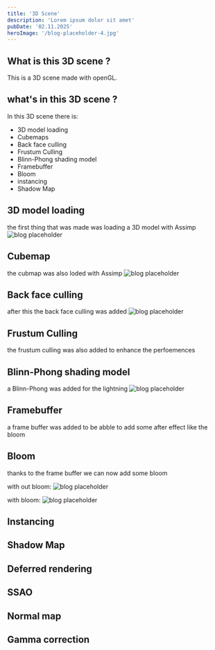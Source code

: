 ```yaml
---
title: '3D Scene'
description: 'Lorem ipsum dolor sit amet'
pubDate: '02.11.2025'
heroImage: '/blog-placeholder-4.jpg'
---
```


## What is this 3D scene ?

This is a 3D scene made with openGL. 

## what's in this 3D scene ?

In this 3D scene there is:
- 3D model loading
- Cubemaps
- Back face culling
- Frustum Culling
- Blinn-Phong shading model
- Framebuffer
- Bloom
- instancing
- Shadow Map

## 3D model loading

the first thing that was made was loading a 3D model with Assimp 
![blog placeholder](/3Dloading.png)

## Cubemap

the cubmap was also loded with Assimp 
![blog placeholder](/cubemapModel.png)

## Back face culling

after this the back face culling was added 
![blog placeholder](/backFaceCull.png)

## Frustum Culling

the frustum culling was also added to enhance the perfoemences

## Blinn-Phong shading model

a Blinn-Phong was added for the lightning 
![blog placeholder](/Blinn-Phong.png)

## Framebuffer

a frame buffer was added to be abble to add some after effect like the bloom

## Bloom

thanks to the frame buffer we can now add some bloom

with out bloom:
![blog placeholder](/nb.png)

with bloom:
![blog placeholder](/yb.png)

## Instancing










## Shadow Map













## Deferred rendering

## SSAO

## Normal map

## Gamma correction


